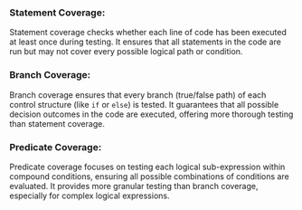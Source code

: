 ### Statement Coverage:
Statement coverage checks whether each line of code has been executed at least once during testing. It ensures that all statements in the code are run but may not cover every possible logical path or condition.

### Branch Coverage:
Branch coverage ensures that every branch (true/false path) of each control structure (like `if` or `else`) is tested. It guarantees that all possible decision outcomes in the code are executed, offering more thorough testing than statement coverage.

### Predicate Coverage:
Predicate coverage focuses on testing each logical sub-expression within compound conditions, ensuring all possible combinations of conditions are evaluated. It provides more granular testing than branch coverage, especially for complex logical expressions.